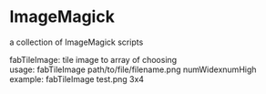 # ImageMagick
a collection of ImageMagick scripts

fabTileImage: tile image to array of choosing  
    usage: fabTileImage path/to/file/filename.png numWidexnumHigh  
    example: fabTileImage test.png 3x4
   
